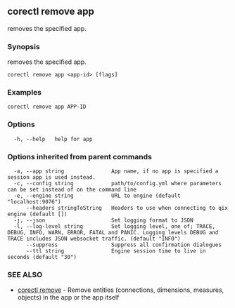 ## corectl remove app

removes the specified app.

### Synopsis

removes the specified app.

```
corectl remove app <app-id> [flags]
```

### Examples

```
corectl remove app APP-ID
```

### Options

```
  -h, --help   help for app
```

### Options inherited from parent commands

```
  -a, --app string               App name, if no app is specified a session app is used instead.
  -c, --config string            path/to/config.yml where parameters can be set instead of on the command line
  -e, --engine string            URL to engine (default "localhost:9076")
      --headers stringToString   Headers to use when connecting to qix engine (default [])
  -j, --json                     Set logging format to JSON
  -l, --log-level string         Set logging level, one of; TRACE, DEBUG, INFO, WARN, ERROR, FATAL and PANIC. Logging levels DEBUG and TRACE includes JSON websocket traffic. (default "INFO")
      --suppress                 Suppress all confirmation dialogues
      --ttl string               Engine session time to live in seconds (default "30")
```

### SEE ALSO

* [corectl remove](corectl_remove.md)	 - Remove entities (connections, dimensions, measures, objects) in the app or the app itself

